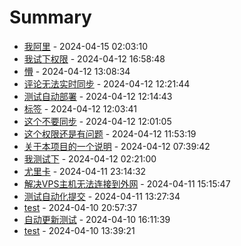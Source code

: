# Summary

- [我阿里](https://github.com/ZSCGR/isr/issues/24) - 2024-04-15 02:03:10
- [我试下权限](https://github.com/ZSCGR/isr/issues/23) - 2024-04-12 16:58:48
- [懵](https://github.com/ZSCGR/isr/issues/22) - 2024-04-12 13:08:34
- [评论无法实时同步](https://github.com/ZSCGR/isr/issues/20) - 2024-04-12 12:21:44
- [测试自动部署](https://github.com/ZSCGR/isr/issues/18) - 2024-04-12 12:14:43
- [标签](https://github.com/ZSCGR/isr/issues/17) - 2024-04-12 12:03:41
- [这个不要同步](https://github.com/ZSCGR/isr/issues/16) - 2024-04-12 12:01:05
- [这个权限还是有问题](https://github.com/ZSCGR/isr/issues/15) - 2024-04-12 11:53:19
- [关于本项目的一个说明](https://github.com/ZSCGR/isr/issues/14) - 2024-04-12 07:39:42
- [我测试下](https://github.com/ZSCGR/isr/issues/13) - 2024-04-12 02:21:00
- [尤里卡](https://github.com/ZSCGR/isr/issues/12) - 2024-04-11 23:14:32
- [解决VPS主机无法连接到外网](https://github.com/ZSCGR/isr/issues/9) - 2024-04-11 15:15:47
- [测试自动化提交](https://github.com/ZSCGR/isr/issues/8) - 2024-04-11 13:27:34
- [test](https://github.com/ZSCGR/isr/issues/7) - 2024-04-10 20:57:37
- [自动更新测试](https://github.com/ZSCGR/isr/issues/5) - 2024-04-10 16:11:39
- [test](https://github.com/ZSCGR/isr/issues/1) - 2024-04-10 13:39:21
